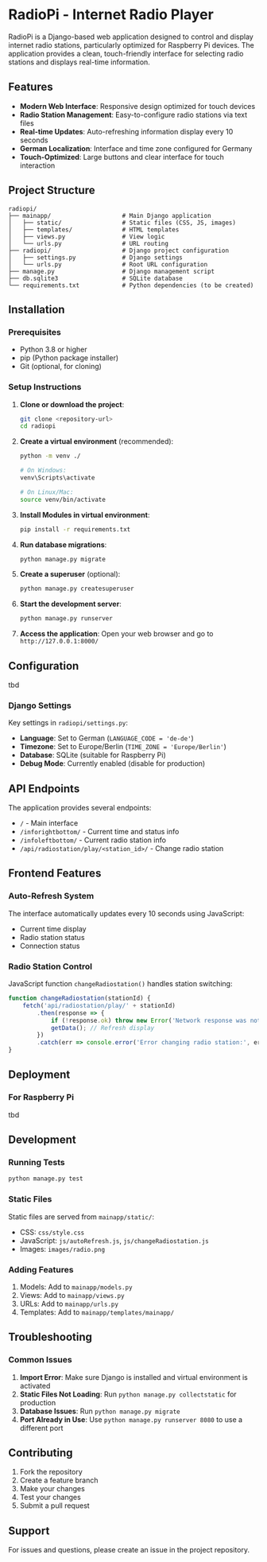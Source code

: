 # RadioPi - Internet Radio Player

RadioPi is a Django-based web application designed to control and display internet radio stations, particularly optimized for Raspberry Pi devices. The application provides a clean, touch-friendly interface for selecting radio stations and displays real-time information.

## Features

- **Modern Web Interface**: Responsive design optimized for touch devices
- **Radio Station Management**: Easy-to-configure radio stations via text files
- **Real-time Updates**: Auto-refreshing information display every 10 seconds
- **German Localization**: Interface and time zone configured for Germany
- **Touch-Optimized**: Large buttons and clear interface for touch interaction

## Project Structure

```
radiopi/
├── mainapp/                    # Main Django application
│   ├── static/                 # Static files (CSS, JS, images)
│   ├── templates/              # HTML templates
│   ├── views.py                # View logic
│   └── urls.py                 # URL routing
├── radiopi/                    # Django project configuration
│   ├── settings.py             # Django settings
│   └── urls.py                 # Root URL configuration
├── manage.py                   # Django management script
├── db.sqlite3                  # SQLite database
└── requirements.txt            # Python dependencies (to be created)
```

## Installation

### Prerequisites

- Python 3.8 or higher
- pip (Python package installer)
- Git (optional, for cloning)

### Setup Instructions

1. **Clone or download the project**:
   ```bash
   git clone <repository-url>
   cd radiopi
   ```

2. **Create a virtual environment** (recommended):
   ```bash
   python -m venv ./
   
   # On Windows:
   venv\Scripts\activate
   
   # On Linux/Mac:
   source venv/bin/activate
   ```

3. **Install Modules in virtual environment**:
   ```bash
   pip install -r requirements.txt
   ```

4. **Run database migrations**:
   ```bash
   python manage.py migrate
   ```

5. **Create a superuser** (optional):
   ```bash
   python manage.py createsuperuser
   ```

6. **Start the development server**:
   ```bash
   python manage.py runserver
   ```

7. **Access the application**:
   Open your web browser and go to `http://127.0.0.1:8000/`

## Configuration

tbd

### Django Settings

Key settings in `radiopi/settings.py`:

- **Language**: Set to German (`LANGUAGE_CODE = 'de-de'`)
- **Timezone**: Set to Europe/Berlin (`TIME_ZONE = 'Europe/Berlin'`)
- **Database**: SQLite (suitable for Raspberry Pi)
- **Debug Mode**: Currently enabled (disable for production)

## API Endpoints

The application provides several endpoints:

- `/` - Main interface
- `/inforightbottom/` - Current time and status info
- `/infoleftbottom/` - Current radio station info  
- `/api/radiostation/play/<station_id>/` - Change radio station

## Frontend Features

### Auto-Refresh System

The interface automatically updates every 10 seconds using JavaScript:
- Current time display
- Radio station status
- Connection status

### Radio Station Control

JavaScript function `changeRadiostation()` handles station switching:
```javascript
function changeRadiostation(stationId) {
    fetch('api/radiostation/play/' + stationId)
        .then(response => {
            if (!response.ok) throw new Error('Network response was not ok');
            getData(); // Refresh display
        })
        .catch(err => console.error('Error changing radio station:', err));
}
```

## Deployment

### For Raspberry Pi

tbd

## Development

### Running Tests

```bash
python manage.py test
```

### Static Files

Static files are served from `mainapp/static/`:
- CSS: `css/style.css`
- JavaScript: `js/autoRefresh.js`, `js/changeRadiostation.js`
- Images: `images/radio.png`

### Adding Features

1. Models: Add to `mainapp/models.py`
2. Views: Add to `mainapp/views.py`
3. URLs: Add to `mainapp/urls.py`
4. Templates: Add to `mainapp/templates/mainapp/`

## Troubleshooting

### Common Issues

1. **Import Error**: Make sure Django is installed and virtual environment is activated
2. **Static Files Not Loading**: Run `python manage.py collectstatic` for production
3. **Database Issues**: Run `python manage.py migrate`
4. **Port Already in Use**: Use `python manage.py runserver 8080` to use a different port

## Contributing

1. Fork the repository
2. Create a feature branch
3. Make your changes
4. Test your changes
5. Submit a pull request

## Support

For issues and questions, please create an issue in the project repository.